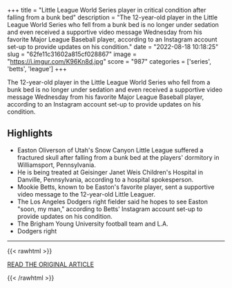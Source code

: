 +++
title = "Little League World Series player in critical condition after falling from a bunk bed"
description = "The 12-year-old player in the Little League World Series who fell from a bunk bed is no longer under sedation and even received a supportive video message Wednesday from his favorite Major League Baseball player, according to an Instagram account set-up to provide updates on his condition."
date = "2022-08-18 10:18:25"
slug = "62fe11c31602a815cf028867"
image = "https://i.imgur.com/K96Kn8d.jpg"
score = "987"
categories = ['series', 'betts', 'league']
+++

The 12-year-old player in the Little League World Series who fell from a bunk bed is no longer under sedation and even received a supportive video message Wednesday from his favorite Major League Baseball player, according to an Instagram account set-up to provide updates on his condition.

## Highlights

- Easton Oliverson of Utah's Snow Canyon Little League suffered a fractured skull after falling from a bunk bed at the players' dormitory in Williamsport, Pennsylvania.
- He is being treated at Geisinger Janet Weis Children's Hospital in Danville, Pennsylvania, according to a hospital spokesperson.
- Mookie Betts, known to be Easton's favorite player, sent a supportive video message to the 12-year-old Little Leaguer.
- The Los Angeles Dodgers right fielder said he hopes to see Easton "soon, my man," according to Betts' Instagram account set-up to provide updates on his condition.
- The Brigham Young University football team and L.A.
- Dodgers right

---

{{< rawhtml >}}
  <p class="article-category">
    <a target="_blank" href="https://www.cnn.com/2022/08/16/us/little-league-world-series-player-injured-bunk-bed/index.html">READ THE ORIGINAL ARTICLE</a>
  </p>
{{< /rawhtml >}}
